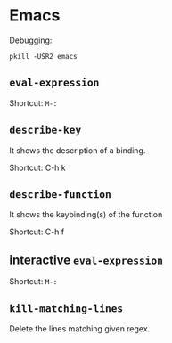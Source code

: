# Emacs

Debugging:

```
pkill -USR2 emacs
```

## `eval-expression`

Shortcut: `M-:`

## `describe-key`

It shows the description of a binding.

Shortcut: C-h k

## `describe-function`

It shows the keybinding(s) of the function

Shortcut: C-h f

## interactive `eval-expression`

Shortcut: `M-:`


## `kill-matching-lines`

Delete the lines matching given regex.
